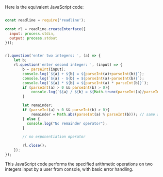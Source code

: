 Here is the equivalent JavaScript code:

```javascript

const readline = require('readline');

const rl = readline.createInterface({
  input: process.stdin,
  output: process.stdout
}));


rl.question('enter two integers: ', (a) => {
    let b;
    rl.question('enter second integer: ', (input) => {
        b = parseInt(input);
        console.log(`${a} + ${b} = ${parseInt(a)+parseInt(b)}`);
        console.log(`${a} - ${b} = ${parseInt(a)-parseInt(b)}`);
        console.log(`${a} * ${b} = ${parseInt(a) * parseInt(b)}`);
        if (parseInt(a) > 0 && parseInt(b) > 0){
            console.log(`${a} / ${b} = ${Math.trunc(parseInt(a)/parseInt(b)))}`);  // truncates towards 0 
        }

        let remainder;
        if (parseInt(a) < 0 && parseInt(b) > 0){
            remainder = Math.abs(parseInt(a) % parseInt(b))); // same sign as first operand if they are different
        } else {
          console.log("No remainder operator");
        }

        // no exponentiation operator

        rl.close();
    });
});

```

This JavaScript code performs the specified arithmetic operations on two integers input by a user from console, with basic error handling.
